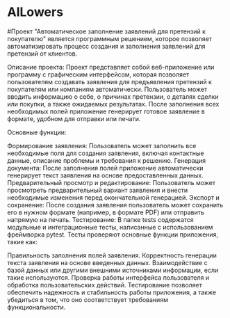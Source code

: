 # AILowers
#Проект "Автоматическое заполнение заявлений для претензий к покупателю" является программным решением, которое позволяет автоматизировать процесс создания и заполнения заявлений для претензий от клиентов.

Описание проекта:
Проект представляет собой веб-приложение или программу с графическим интерфейсом, которая позволяет пользователям создавать заявления для предъявления претензий к покупателям или компаниям автоматически. Пользователь может вводить информацию о себе, о причинах претензии, о деталях сделки или покупки, а также ожидаемых результатах. После заполнения всех необходимых полей приложение генерирует готовое заявление в формате, удобном для отправки или печати.

Основные функции:

Формирование заявления: Пользователь может заполнить все необходимые поля для создания заявления, включая контактные данные, описание проблемы и требования к решению.
Генерация документа: После заполнения полей приложение автоматически генерирует текст заявления на основе предоставленных данных.
Предварительный просмотр и редактирование: Пользователь может просмотреть предварительный вариант заявления и внести необходимые изменения перед окончательной генерацией.
Экспорт и сохранение: После создания заявления пользователь может сохранить его в нужном формате (например, в формате PDF) или отправить напрямую на печать.
Тестирование:
В папке tests содержатся модульные и интеграционные тесты, написанные с использованием фреймворка pytest. Тесты проверяют основные функции приложения, такие как:

Правильность заполнения полей заявления.
Корректность генерации текста заявления на основе введенных данных.
Взаимодействие с базой данных или другими внешними источниками информации, если такие используются.
Проверка работы интерфейса пользователя и обработка пользовательских действий.
Тестирование позволяет обеспечить надежность и стабильность работы приложения, а также убедиться в том, что оно соответствует требованиям функциональности.
